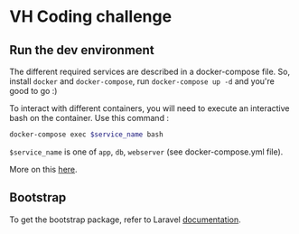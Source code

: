 # VH Coding challenge

## Run the dev environment
The different required services are described in a docker-compose file. So, install `docker` and `docker-compose`, run `docker-compose up -d` and you're good to go :)

To interact with different containers, you will need to execute an interactive bash on the container. Use this command :
```bash
docker-compose exec $service_name bash
``` 

`$service_name` is one of `app`, `db`, `webserver` (see docker-compose.yml file).

More on this [here](https://github.com/HLNaima/Docker-compose-laravel-nginx-mysql.git).

## Bootstrap
To get the bootstrap package, refer to Laravel [documentation](https://laravel.com/docs/5.8/frontend#writing-css).